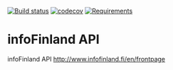 [![Build status](https://travis-ci.org/City-of-Helsinki/infopankki-api.svg?branch=master)](https://travis-ci.org/City-of-Helsinki/infopankki-api)
[![codecov](https://codecov.io/gh/City-of-Helsinki/infopankki-api/branch/master/graph/badge.svg)](https://codecov.io/gh/City-of-Helsinki/infopankki-api)
[![Requirements](https://requires.io/github/City-of-Helsinki/infopankki-api/requirements.svg?branch=master)](https://requires.io/github/City-of-Helsinki/infopankki-api/requirements/?branch=master)

# infoFinland API
infoFinland API http://www.infofinland.fi/en/frontpage
